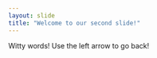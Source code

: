 ```yaml
---
layout: slide
title: "Welcome to our second slide!"
---
```

Witty words!
Use the left arrow to go back!
